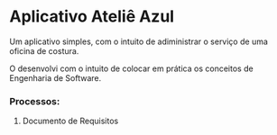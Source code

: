 # Aplicativo Ateliê Azul

Um aplicativo simples, com o intuito de adiministrar o serviço de uma oficina de costura.

O desenvolvi com o intuito de colocar em prática os conceitos de Engenharia de Software.

### Processos:
1. Documento de Requisitos
